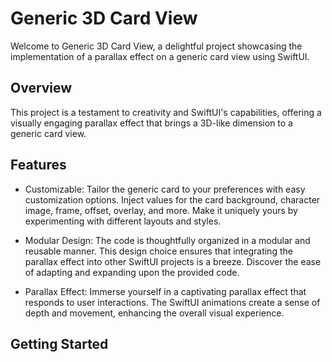 # Generic 3D Card View


Welcome to Generic 3D Card View, a delightful project showcasing the implementation of a parallax effect on a generic card view using SwiftUI.

## Overview

This project is a testament to creativity and SwiftUI's capabilities, offering a visually engaging parallax effect that brings a 3D-like dimension to a generic card view.

## Features

* Customizable: Tailor the generic card to your preferences with easy customization options. Inject values for the card background, character image, frame, offset, overlay, and more. Make it uniquely yours by experimenting with different layouts and styles.

* Modular Design: The code is thoughtfully organized in a modular and reusable manner. This design choice ensures that integrating the parallax effect into other SwiftUI projects is a breeze. Discover the ease of adapting and expanding upon the provided code.

* Parallax Effect: Immerse yourself in a captivating parallax effect that responds to user interactions. The SwiftUI animations create a sense of depth and movement, enhancing the overall visual experience.

## Getting Started


